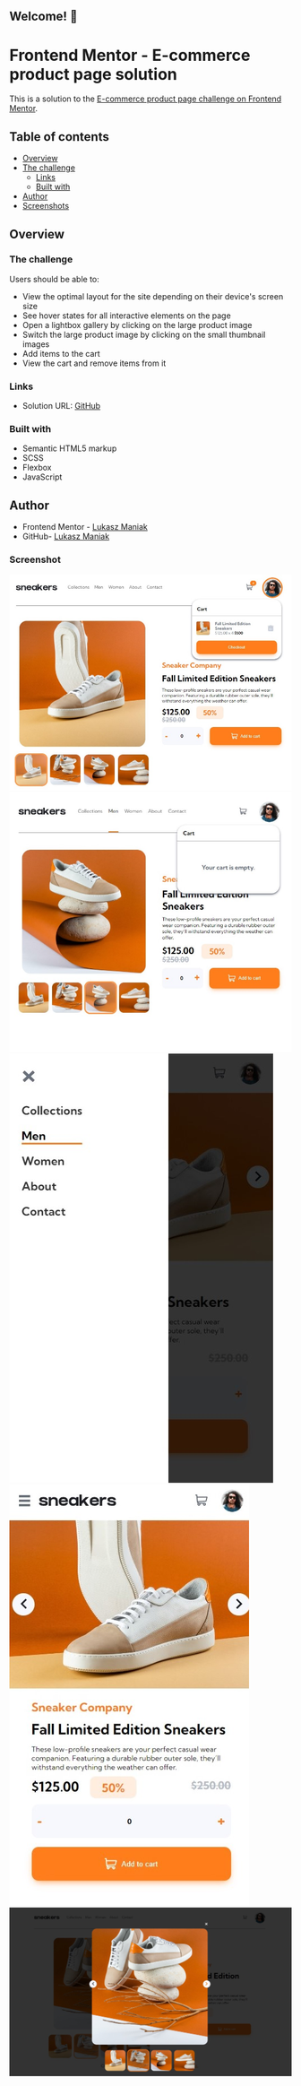 ## Welcome! 👋

# Frontend Mentor - E-commerce product page solution

This is a solution to the [E-commerce product page challenge on Frontend Mentor](https://www.frontendmentor.io/challenges/ecommerce-product-page-UPsZ9MJp6).

## Table of contents

- [Overview](#overview)
- [The challenge](#the-challenge)
  - [Links](#links)
  - [Built with](#built-with)
- [Author](#author)
- [Screenshots](#screenshot)

## Overview

### The challenge

Users should be able to:

- View the optimal layout for the site depending on their device's screen size
- See hover states for all interactive elements on the page
- Open a lightbox gallery by clicking on the large product image
- Switch the large product image by clicking on the small thumbnail images
- Add items to the cart
- View the cart and remove items from it

### Links

- Solution URL: [GitHub](https://github.com/Mejniak/Frontend-Mentor-Ecommerce-product-page-main)
<!-- - Live Site URL: [Netlify](https://bookmarklanding-lukas.netlify.app/) -->

### Built with

- Semantic HTML5 markup
- SCSS
- Flexbox
- JavaScript

## Author

- Frontend Mentor - [Lukasz Maniak](https://www.frontendmentor.io/profile/Mejniak)
- GitHub- [Lukasz Maniak](https://github.com/Mejniak)

### Screenshot

![Screenshot 1](/screenshots/screen1.jpg?raw=true 'Screenshot 1')
![Screenshot 2](/screenshots/screen2.jpg?raw=true 'Screenshot 2')
![Screenshot 3](/screenshots/screen3.jpg?raw=true 'Screenshot 3')
![Screenshot 4](/screenshots/screen4.jpg?raw=true 'Screenshot 4')
![Screenshot 5](/screenshots/screen5.jpg?raw=true 'Screenshot 5')

